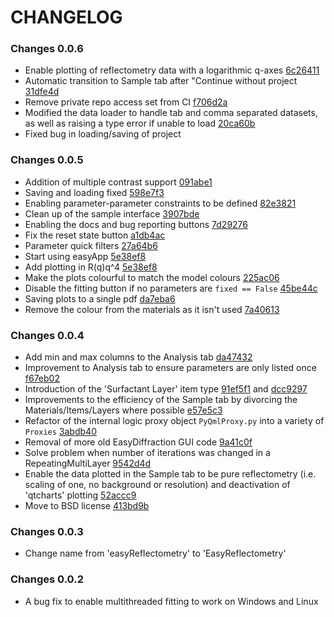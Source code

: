 # CHANGELOG

### Changes 0.0.6

- Enable plotting of reflectometry data with a logarithmic q-axes [6c26411](https://github.com/easyScience/EasyReflectometryApp/commit/6c26411c5a4d4f412ce475b16d64e0c46a040e55)
- Automatic transition to Sample tab after "Continue without project [31dfe4d](https://github.com/easyScience/EasyReflectometryApp/commit/31dfe4d6e3b2823bcc5420d26573a6cf5e20bad7)
- Remove private repo access set from CI [f706d2a](https://github.com/easyScience/EasyReflectometryApp/pull/98/commits/f706d2af0aec333a9653616a1b88a7a51831d12c)
- Modified the data loader to handle tab and comma separated datasets, as well as raising a type error if unable to load [20ca60b](https://github.com/easyScience/EasyReflectometryApp/pull/97/commits/20ca60b1fe65af0489fb68f835cf46da93f662fd)
- Fixed bug in loading/saving of project 
### Changes 0.0.5

- Addition of multiple contrast support [091abe1](https://github.com/easyScience/EasyReflectometryApp/pull/79/commits/091abe1b727c7b9e1f1b60ed1327d79ef318dd8e)
- Saving and loading fixed [598e7f3](https://github.com/easyScience/EasyReflectometryApp/pull/79/commits/598e7f36ef5feb6263ed015e13002528c15b03b9)
- Enabling parameter-parameter constraints to be defined [82e3821](https://github.com/easyScience/EasyReflectometryApp/pull/79/commits/82e382141e8e5b469e89fe42ca397c21bd194fcc)
- Clean up of the sample interface [3907bde](https://github.com/easyScience/EasyReflectometryApp/pull/79/commits/3907bde69d608be6b82051c60bb7a304f04f0002)
- Enabling the docs and bug reporting buttons [7d29276](https://github.com/easyScience/EasyReflectometryApp/pull/79/commits/7d292761e96860b5b8ce74365174e38f79bbaf80)
- Fix the reset state button [a1db4ac](https://github.com/easyScience/EasyReflectometryApp/pull/79/commits/a1db4ac10bbd5f90c764f28336cbfecb26671a03)
- Parameter quick filters [27a64b6](https://github.com/easyScience/EasyReflectometryApp/pull/79/commits/27a64b615d016713478817119e45133b4af50695)
- Start using easyApp [5e38ef8](https://github.com/easyScience/EasyReflectometryApp/commit/5e38ef8bd6fa542edd89e3c687d3a84dcc803800)
- Add plotting in R(q)q^4 [5e38ef8](https://github.com/easyScience/EasyReflectometryApp/commit/5e38ef8bd6fa542edd89e3c687d3a84dcc803800)
- Make the plots colourful to match the model colours [225ac06](https://github.com/easyScience/EasyReflectometryApp/pull/81/commits/225ac06cd7a72ba91a71e1c339c774fa351f1802)
- Disable the fitting button if no parameters are `fixed == False` [45be44c](https://github.com/easyScience/EasyReflectometryApp/pull/90/commits/45be44c35cdfefa6e311929cdf2ab4a0512b88f6)
- Saving plots to a single pdf [da7eba6](https://github.com/easyScience/EasyReflectometryApp/pull/89/commits/da7eba6c2acc23dd9b04d2fc5b51e3421e913820)
- Remove the colour from the materials as it isn't used [7a40613](https://github.com/easyScience/EasyReflectometryApp/pull/88/commits/7a40613d07a021f0440a46105843f9fabe945430)

### Changes 0.0.4

- Add min and max columns to the Analysis tab [da47432](https://github.com/easyScience/EasyReflectometryApp/commit/da47432db1bec0e16e587328a24c23bdd174c099)
- Improvement to Analysis tab to ensure parameters are only listed once [f67eb02](https://github.com/easyScience/EasyReflectometryApp/commit/f67eb023aa18ebed41d5b19c719da5d6896d14b3)
- Introduction of the 'Surfactant Layer' item type [91ef5f1](https://github.com/easyScience/EasyReflectometryApp/commit/91ef5f152af6160a48dc39e3cfaf99447bf06aea) and [dcc9297](https://github.com/easyScience/EasyReflectometryApp/commit/dcc9297946253f74d2101dcc741ad452b850b237)
- Improvements to the efficiency of the Sample tab by divorcing the Materials/Items/Layers where possible [e57e5c3](https://github.com/easyScience/EasyReflectometryApp/commit/e57e5c367da783020a67b2335c32f01317429ae9)
- Refactor of the internal logic proxy object `PyQmlProxy.py` into a variety of `Proxies` [3abdb40](https://github.com/easyScience/EasyReflectometryApp/commit/3abdb40f7b9e5b35754061395c939d61dfc4d9d4)
- Removal of more old EasyDiffraction GUI code [9a41c0f](https://github.com/easyScience/EasyReflectometryApp/commit/9a41c0fbd446344b468c78ec220f02c20f56abc9)
- Solve problem when number of iterations was changed in a RepeatingMultiLayer [9542d4d](https://github.com/easyScience/EasyReflectometryApp/commit/9542d4db07d210d178c61503c66f42a666907a61)
- Enable the data plotted in the Sample tab to be pure reflectometry (i.e. scaling of one, no background or resolution) and deactivation of 'qtcharts' plotting [52accc9](https://github.com/easyScience/EasyReflectometryApp/commit/52accc9a062ad2533679cacf778877c05cebf47e)
- Move to BSD license [413bd9b](https://github.com/easyScience/EasyReflectometryApp/commit/413bd9b93cba04b962386ddcd0b697cc9921345c)

### Changes 0.0.3

- Change name from 'easyReflectometry' to 'EasyReflectometry'

### Changes 0.0.2

- A bug fix to enable multithreaded fitting to work on Windows and Linux
